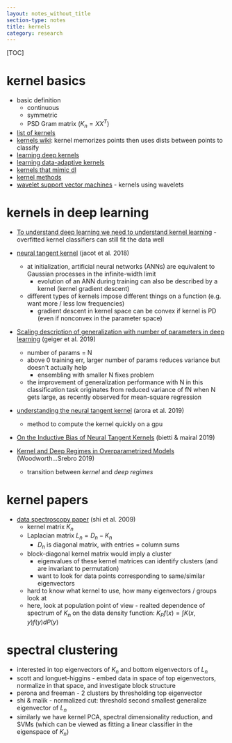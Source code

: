```yaml
---
layout: notes_without_title
section-type: notes
title: kernels
category: research
---
```



[TOC]

# kernel basics

- basic definition
  - continuous
  - symmetric
  - PSD Gram matrix ($K_n = XX^T$)
- [list of kernels](http://crsouza.com/2010/03/17/kernel-functions-for-machine-learning-applications/#spline)
- [kernels wiki](https://en.wikipedia.org/wiki/Kernel_method#cite_note-4): kernel memorizes points then uses dists between points to classify
- [learning deep kernels](https://arxiv.org/pdf/1811.08357v1.pdf)
- [learning data-adaptive kernels](https://arxiv.org/abs/1901.07114)
- [kernels that mimic dl](https://cseweb.ucsd.edu/~saul/papers/nips09_kernel.pdf)
- [kernel methods](http://papers.nips.cc/paper/3628-kernel-methods-for-deep-learning.pdfs)
- [wavelet support vector machines](http://citeseerx.ist.psu.edu/viewdoc/download?doi=10.1.1.412.362&rep=rep1&type=pdf) - kernels using wavelets



# kernels in deep learning

- [To understand deep learning we need to understand kernel learning](https://arxiv.org/abs/1802.01396) - overfitted kernel classifiers can still fit the data well
- [neural tangent kernel](https://arxiv.org/abs/1806.07572) (jacot et al. 2018)
  - at initialization, artificial neural networks (ANNs) are equivalent to Gaussian
    processes in the infinite-width limit
    - evolution of an ANN during training can also be described by a kernel (kernel gradient descent)
  - different types of kernels impose different things on a function (e.g. want more / less low frequencies)
    - gradient descent in kernel space can be convex if kernel is PD (even if nonconvex in the parameter space)
- [Scaling description of generalization with number of parameters in deep learning](https://arxiv.org/abs/1901.01608) (geiger et al. 2019)
  - number of params = N
  - above 0 training err, larger number of params reduces variance but doesn't actually help
    - ensembling with smaller N fixes problem
  - the improvement of generalization performance with N in this classification task originates from reduced variance of fN when N gets large, as recently observed for mean-square regression
- [understanding the neural tangent kernel](https://arxiv.org/pdf/1904.11955.pdf) (arora et al. 2019)
  
  - method to compute the kernel quickly on a gpu
- [On the Inductive Bias of Neural Tangent Kernels](https://arxiv.org/abs/1905.12173) (bietti & mairal 2019)
- [Kernel and Deep Regimes in Overparametrized Models](https://arxiv.org/abs/1906.05827) (Woodworth...Srebro 2019)
  
  - transition between *kernel* and *deep regimes*



# kernel papers

- [data spectroscopy paper](https://arxiv.org/pdf/0807.3719) (shi et al. 2009)
  - kernel matrix $K_n$
  - Laplacian matrix $L_n = D_n - K_n$
    - $D_n$ is diagonal matrix, with entries = column sums
  - block-diagonal kernel matrix would imply a cluster
    - eigenvalues of these kernel matrices can identify clusters (and are invariant to permutation)
    - want to look for data points corresponding to same/similar eigenvectors
  - hard to know what kernel to use, how many eigenvectors / groups look at
  - here, look at population point of view - realted dependence of spectrum of $K_n$ on the data density function: $K_Pf(x) = \int K(x, y) f(y) dP(y)$





# spectral clustering

- interested in top eigenvectors of $K_n$ and bottom eigenvectors of $L_n$
- scott and longuet-higgins - embed data in space of top eigenvectors, normalize in that space, and investigate block structure
- perona and freeman - 2 clusters by thresholding top eigenvector
- shi & malik - normalized cut: threshold second smallest generalize eigenvector of $L_n$
- similarly we have kernel PCA, spectral dimensionality reduction, and SVMs (which can be viewed as fitting a linear classifier in the eigenspace of $K_n$)